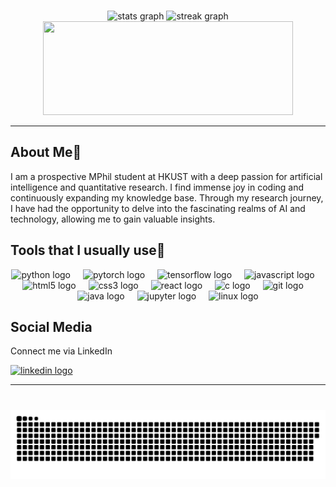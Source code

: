  
###

<div align="center">
  <img src="https://github-readme-stats.vercel.app/api?username=LucasCwy&hide_title=false&hide_rank=false&show_icons=true&include_all_commits=true&count_private=true&disable_animations=false&theme=dracula&locale=en&hide_border=false" width="400" height="150" alt="stats graph"  />
  <img src="https://streak-stats.demolab.com?user=LucasCwy&locale=en&mode=daily&theme=dracula&hide_border=false&border_radius=5" width="400" height="150" alt="streak graph"  />
  <img width="400" height="150" src="https://github-readme-stats.vercel.app/api/top-langs/?username=LucasCwy&size_weight=0.0005&count_weight=0.3&layout=compact&theme=dracula&border_radius=5">
</div>

<hr />

###

## About Me👋
I am a prospective MPhil student at HKUST with a deep passion for artificial intelligence and quantitative research. I find immense joy in coding and continuously expanding my knowledge base. Through my research journey, I have had the opportunity to delve into the fascinating realms of AI and technology, allowing me to gain valuable insights.

###

## Tools that I usually use💼

<div align="center">
  <img src="https://cdn.jsdelivr.net/gh/devicons/devicon/icons/python/python-original.svg" height="30" alt="python logo"  />
  <img width="12" />
  <img src="https://cdn.jsdelivr.net/gh/devicons/devicon/icons/pytorch/pytorch-original.svg" height="30" alt="pytorch logo"  />
  <img width="12" />
  <img src="https://cdn.jsdelivr.net/gh/devicons/devicon/icons/tensorflow/tensorflow-original.svg" height="30" alt="tensorflow logo"  />
  <img width="12" />
  <img src="https://cdn.jsdelivr.net/gh/devicons/devicon/icons/javascript/javascript-original.svg" height="30" alt="javascript logo"  />
  <img width="12" />
  <img src="https://cdn.jsdelivr.net/gh/devicons/devicon/icons/html5/html5-original.svg" height="30" alt="html5 logo"  />
  <img width="12" />
  <img src="https://cdn.jsdelivr.net/gh/devicons/devicon/icons/css3/css3-original.svg" height="30" alt="css3 logo"  />
  <img width="12" />
  <img src="https://cdn.jsdelivr.net/gh/devicons/devicon/icons/react/react-original.svg" height="30" alt="react logo"  />
  <img width="12" />
  <img src="https://cdn.jsdelivr.net/gh/devicons/devicon/icons/c/c-original.svg" height="30" alt="c logo"  />
  <img width="12" />
  <img src="https://cdn.jsdelivr.net/gh/devicons/devicon/icons/git/git-original.svg" height="30" alt="git logo"  />
  <img width="12" />
  <img src="https://cdn.jsdelivr.net/gh/devicons/devicon/icons/java/java-original.svg" height="30" alt="java logo"  />
  <img width="12" />
  <img src="https://cdn.jsdelivr.net/gh/devicons/devicon/icons/jupyter/jupyter-original.svg" height="30" alt="jupyter logo"  />
  <img width="12" />
  <img src="https://cdn.jsdelivr.net/gh/devicons/devicon/icons/linux/linux-original.svg" height="30" alt="linux logo"  />
</div>

###

## Social Media
Connect me via LinkedIn 
  
<a href="https://www.linkedin.com/in/lucas-chan-578039267" target="_blank">
   <img src="https://img.shields.io/static/v1?message=LinkedIn&logo=linkedin&label=&color=0077B5&logoColor=white&labelColor=&style=for-the-badge" height="25" alt="linkedin logo"  />
</a>

<hr />

###


###


<br clear="both">

<img src="https://raw.githubusercontent.com/LucasCwy/LucasCwy/output/snake.svg" alt="Snake animation" />

###
